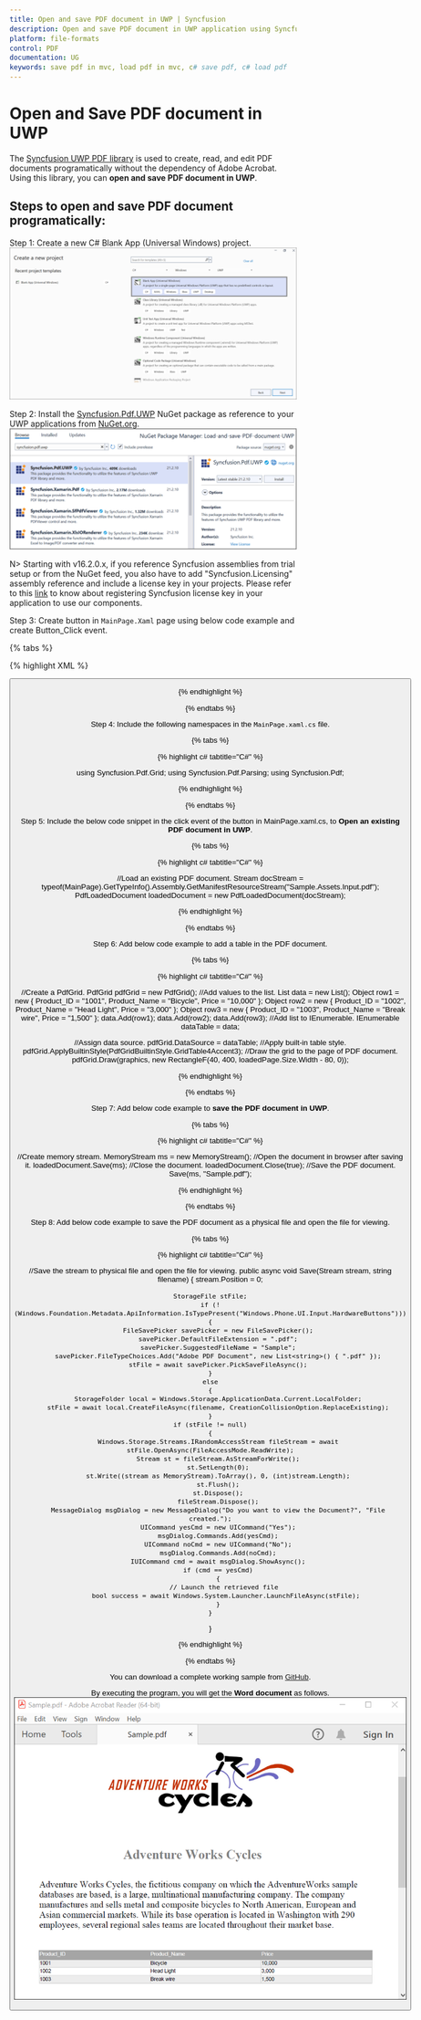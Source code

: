 ```yaml
---
title: Open and save PDF document in UWP | Syncfusion
description: Open and save PDF document in UWP application using Syncfusion UWP PDF library without the dependency of Adobe Acrobat. 
platform: file-formats
control: PDF
documentation: UG
keywords: save pdf in mvc, load pdf in mvc, c# save pdf, c# load pdf
---
```


# Open and Save PDF document in UWP

The [Syncfusion UWP PDF library](https://www.syncfusion.com/document-processing/pdf-framework/uwp) is used to create, read, and edit PDF documents programatically without the dependency of Adobe Acrobat. Using this library, you can **open and save PDF document in UWP**. 

## Steps to open and save PDF document programatically:

Step 1: Create a new C# Blank App (Universal Windows) project.
![Create UWP application in Visual Studio](Images/Create_UWP_application.png) 

Step 2: Install the [Syncfusion.Pdf.UWP](https://www.nuget.org/packages/Syncfusion.Pdf.UWP/) NuGet package as reference to your UWP applications from [NuGet.org](https://www.nuget.org/).
![Install NuGet package](Images/UWP_NuGet_package.png)

N> Starting with v16.2.0.x, if you reference Syncfusion assemblies from trial setup or from the NuGet feed, you also have to add "Syncfusion.Licensing" assembly reference and include a license key in your projects. Please refer to this [link](https://help.syncfusion.com/common/essential-studio/licensing/overview) to know about registering Syncfusion license key in your application to use our components.

Step 3: Create button in `MainPage.Xaml` page using below code example and create Button_Click event.

{% tabs %}

{% highlight XML %}

<Grid>
    <Button Content="OpenAndSavePDF" HorizontalAlignment="Center"  VerticalAlignment="Center" Width="150" Height="100" Click="Button_Click" />
</Grid>

{% endhighlight %}

{% endtabs %}

Step 4: Include the following namespaces in the `MainPage.xaml.cs` file. 

{% tabs %}

{% highlight c# tabtitle="C#" %}

using Syncfusion.Pdf.Grid;
using Syncfusion.Pdf.Parsing;
using Syncfusion.Pdf;

{% endhighlight %}

{% endtabs %}

Step 5: Include the below code snippet in the click event of the button in MainPage.xaml.cs, to **Open an existing PDF document in UWP**.

{% tabs %}

{% highlight c# tabtitle="C#" %}

//Load an existing PDF document.
Stream docStream = typeof(MainPage).GetTypeInfo().Assembly.GetManifestResourceStream("Sample.Assets.Input.pdf");
PdfLoadedDocument loadedDocument = new PdfLoadedDocument(docStream);

{% endhighlight %}

{% endtabs %}

Step 6: Add below code example to add a table in the PDF document.

{% tabs %}

{% highlight c# tabtitle="C#" %}

//Create a PdfGrid.
PdfGrid pdfGrid = new PdfGrid();
//Add values to the list.
List<object> data = new List<object>();
Object row1 = new { Product_ID = "1001", Product_Name = "Bicycle", Price = "10,000" };
Object row2 = new { Product_ID = "1002", Product_Name = "Head Light", Price = "3,000" };
Object row3 = new { Product_ID = "1003", Product_Name = "Break wire", Price = "1,500" };
data.Add(row1);
data.Add(row2);
data.Add(row3); 
//Add list to IEnumerable.
IEnumerable<object> dataTable = data;

//Assign data source.
pdfGrid.DataSource = dataTable;
//Apply built-in table style.
pdfGrid.ApplyBuiltinStyle(PdfGridBuiltinStyle.GridTable4Accent3);
//Draw the grid to the page of PDF document.
pdfGrid.Draw(graphics, new RectangleF(40, 400, loadedPage.Size.Width - 80, 0));

{% endhighlight %}

{% endtabs %}

Step 7: Add below code example to **save the PDF document in UWP**.

{% tabs %}

{% highlight c# tabtitle="C#" %}

//Create memory stream.
MemoryStream ms = new MemoryStream();
//Open the document in browser after saving it.
loadedDocument.Save(ms);
//Close the document.
loadedDocument.Close(true);
//Save the PDF document. 
Save(ms, "Sample.pdf");

{% endhighlight %}

{% endtabs %}

Step 8: Add below code example to save the PDF document as a physical file and open the file for viewing.

{% tabs %}

{% highlight c# tabtitle="C#" %}

//Save the stream to physical file and open the file for viewing. 
public async void Save(Stream stream, string filename)
{
    stream.Position = 0;

    StorageFile stFile;
    if (!(Windows.Foundation.Metadata.ApiInformation.IsTypePresent("Windows.Phone.UI.Input.HardwareButtons")))
    {
        FileSavePicker savePicker = new FileSavePicker();
        savePicker.DefaultFileExtension = ".pdf";
        savePicker.SuggestedFileName = "Sample";
        savePicker.FileTypeChoices.Add("Adobe PDF Document", new List<string>() { ".pdf" });
        stFile = await savePicker.PickSaveFileAsync();
    }
    else
    {
        StorageFolder local = Windows.Storage.ApplicationData.Current.LocalFolder;
        stFile = await local.CreateFileAsync(filename, CreationCollisionOption.ReplaceExisting);
    }
    if (stFile != null)
    {
        Windows.Storage.Streams.IRandomAccessStream fileStream = await stFile.OpenAsync(FileAccessMode.ReadWrite);
        Stream st = fileStream.AsStreamForWrite();
        st.SetLength(0);
        st.Write((stream as MemoryStream).ToArray(), 0, (int)stream.Length);
        st.Flush();
        st.Dispose();
        fileStream.Dispose();
        MessageDialog msgDialog = new MessageDialog("Do you want to view the Document?", "File created.");
        UICommand yesCmd = new UICommand("Yes");
        msgDialog.Commands.Add(yesCmd);
        UICommand noCmd = new UICommand("No");
        msgDialog.Commands.Add(noCmd);
        IUICommand cmd = await msgDialog.ShowAsync();
        if (cmd == yesCmd)
        {
            // Launch the retrieved file 
            bool success = await Windows.System.Launcher.LaunchFileAsync(stFile);
        }
    }
}

{% endhighlight %}

{% endtabs %}

You can download a complete working sample from [GitHub](https://github.com/SyncfusionExamples/PDF-Examples/tree/master/Open%20and%20Save%20PDF%20document/UWP).

By executing the program, you will get the **Word document** as follows.
![UWP open and save output Word document](Images/Open_and_save_output.png)